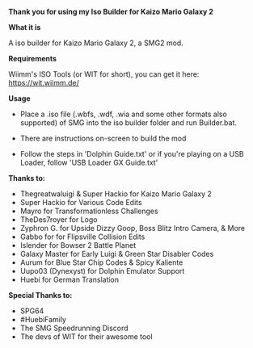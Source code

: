 **__Thank you for using my Iso Builder for Kaizo Mario Galaxy 2__**

**What it is**

A iso builder for Kaizo Mario Galaxy 2, a SMG2 mod.

**Requirements**

Wiimm's ISO Tools (or WIT for short), you can get it here: https://wit.wiimm.de/

**Usage**

- Place a .iso file (.wbfs, .wdf, .wia and some other formats also supported) of SMG into the iso builder folder and run Builder.bat.

- There are instructions on-screen to build the mod

- Follow the steps in 'Dolphin Guide.txt' or if you're playing on a USB Loader, follow 'USB Loader GX Guide.txt'

**Thanks to:**
- Thegreatwaluigi & Super Hackio for Kaizo Mario Galaxy 2
- Super Hackio for Various Code Edits
- Mayro for Transformationless Challenges
- TheDes7royer for Logo
- Zyphron G. for Upside Dizzy Goop, Boss Blitz Intro Camera, & More
- Gabbo for for Flipsville Collision Edits
- Islender for Bowser 2 Battle Planet
- Galaxy Master for Early Luigi & Green Star Disabler Codes
- Aurum for Blue Star Chip Codes & Spicy Kaliente
- Uupo03 (Dynexyst) for Dolphin Emulator Support
- Huebi for German Translation

**Special Thanks to:**
- SPG64
- #HuebiFamily
- The SMG Speedrunning Discord
- The devs of WIT for their awesome tool
